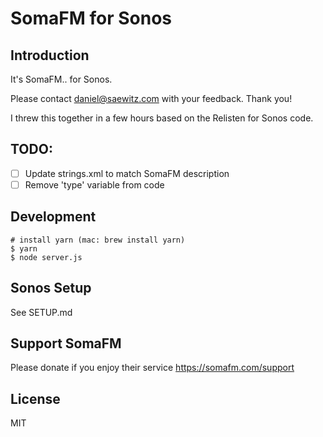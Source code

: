 # SomaFM for Sonos

## Introduction

It's SomaFM.. for Sonos.

Please contact daniel@saewitz.com with your feedback. Thank you!

I threw this together in a few hours based on the Relisten for Sonos code.

## TODO:

- [ ] Update strings.xml to match SomaFM description
- [ ] Remove 'type' variable from code

## Development

```
# install yarn (mac: brew install yarn)
$ yarn
$ node server.js
```

## Sonos Setup

See SETUP.md

## Support SomaFM

Please donate if you enjoy their service https://somafm.com/support

## License

MIT
